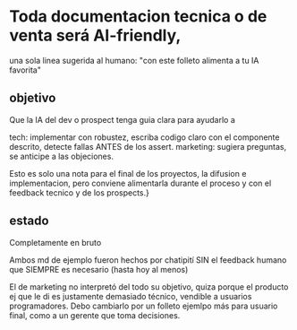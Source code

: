 # Toda documentacion tecnica o de venta será AI-friendly, 

una sola linea sugerida al humano: "con este folleto alimenta a tu IA favorita" 


## objetivo
Que la IA del dev o prospect tenga guia clara para ayudarlo a 

tech: implementar con robustez, escriba codigo claro con el componente descrito, detecte fallas ANTES de los assert.
marketing: sugiera preguntas, se anticipe a las objeciones.   

Esto es solo una nota para el final de los proyectos, la difusion e implementacion, pero conviene alimentarla durante el proceso y con el feedback tecnico y de los prospects.}

## estado
Completamente en bruto

Ambos md de ejemplo fueron hechos por chatipití SIN el feedback humano que SIEMPRE es necesario (hasta hoy al menos) 

El de marketing no interpretó del todo su objetivo, quiza porque el producto ej que le di es justamente demasiado técnico, vendible a usuarios programadores.
Debo cambiarlo por un folleto ejemlpo más para usuario final, como a un gerente que toma decisiones. 

